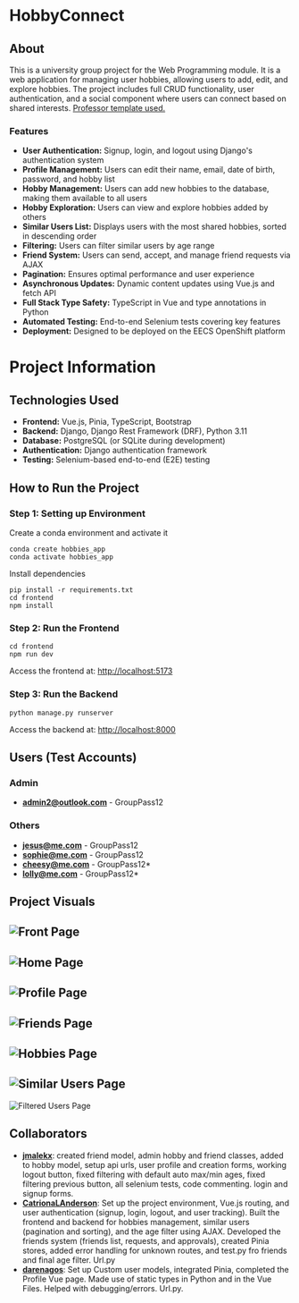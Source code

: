 # HobbyConnect

## About
This is a university group project for the Web Programming module. It is a web application for managing user hobbies, allowing users to add, edit, and explore hobbies. The project includes full CRUD functionality, user authentication, and a social component where users can connect based on shared interests. [Professor template used.](https://github.qmul.ac.uk/eew252/cwgroup)

### Features

- **User Authentication:** Signup, login, and logout using Django's authentication system
- **Profile Management:** Users can edit their name, email, date of birth, password, and hobby list
- **Hobby Management:** Users can add new hobbies to the database, making them available to all users
- **Hobby Exploration:** Users can view and explore hobbies added by others
- **Similar Users List:** Displays users with the most shared hobbies, sorted in descending order
- **Filtering:** Users can filter similar users by age range
- **Friend System:** Users can send, accept, and manage friend requests via AJAX
- **Pagination:** Ensures optimal performance and user experience
- **Asynchronous Updates:** Dynamic content updates using Vue.js and fetch API
- **Full Stack Type Safety:** TypeScript in Vue and type annotations in Python
- **Automated Testing:** End-to-end Selenium tests covering key features
- **Deployment:** Designed to be deployed on the EECS OpenShift platform

# Project Information

## Technologies Used

- **Frontend:** Vue.js, Pinia, TypeScript, Bootstrap
- **Backend:** Django, Django Rest Framework (DRF), Python 3.11
- **Database:** PostgreSQL (or SQLite during development)
- **Authentication:** Django authentication framework
- **Testing:** Selenium-based end-to-end (E2E) testing

## How to Run the Project

### Step 1: Setting up Environment
Create a conda environment and activate it
```
conda create hobbies_app
conda activate hobbies_app
```
Install dependencies
```
pip install -r requirements.txt
cd frontend
npm install
```

### Step 2: Run the Frontend

```
cd frontend
npm run dev
```
Access the frontend at: [http://localhost:5173](http://localhost:5173)

### Step 3: Run the Backend

```
python manage.py runserver
```
Access the backend at: [http://localhost:8000](http://127.0.0.1:8000)


## Users (Test Accounts)

### Admin
- **[admin2@outlook.com](mailto:admin2@outlook.com)** - GroupPass12
### Others
- **[jesus@me.com](mailto:jesus@me.com)** - GroupPass12
- **[sophie@me.com](mailto:sophie@me.com)** - GroupPass12
- **[cheesy@me.com](mailto:cheesy@me.com)** - GroupPass12\*
- **[lolly@me.com](mailto:lolly@me.com)** - GroupPass12\*

## Project Visuals
![Front Page](https://github.com/jmalekx/Hobbies-App/blob/main/visuals/frontpage.png)
---
![Home Page](https://github.com/jmalekx/Hobbies-App/blob/main/visuals/homepage.png)
---
![Profile Page](https://github.com/jmalekx/Hobbies-App/blob/main/visuals/profilepage.png)
---
![Friends Page](https://github.com/jmalekx/Hobbies-App/blob/main/visuals/friendspage.png)
---
![Hobbies Page](https://github.com/jmalekx/Hobbies-App/blob/main/visuals/hobbiespage.png)
---
![Similar Users Page](https://github.com/jmalekx/Hobbies-App/blob/main/visuals/similarusers.png)
---
![Filtered Users Page](https://github.com/jmalekx/Hobbies-App/blob/main/visuals/filteredsimilarusers.png)

## Collaborators
- [**jmalekx**](https://github.com/jmalekx): created friend model, admin hobby and friend classes, added to hobby model, setup api urls, user profile and creation forms, working logout button, fixed filtering with default auto max/min ages, fixed filtering previous button, all selenium tests, code commenting. login and signup forms.
- [**CatrionaLAnderson**](https://github.com/CatrionaLAnderson): Set up the project environment, Vue.js routing, and user authentication (signup, login, logout, and user tracking). Built the frontend and backend for hobbies management, similar users (pagination and sorting), and the age filter using AJAX. Developed the friends system (friends list, requests, and approvals), created Pinia stores, added error handling for unknown routes, and test.py fro friends and final age filter. Url.py
- [**darenagos**](https://github.com/darenagos): Set up Custom user models, integrated Pinia, completed the Profile Vue page. Made use of static types in Python and in the Vue Files. Helped with debugging/errors. Url.py.  
